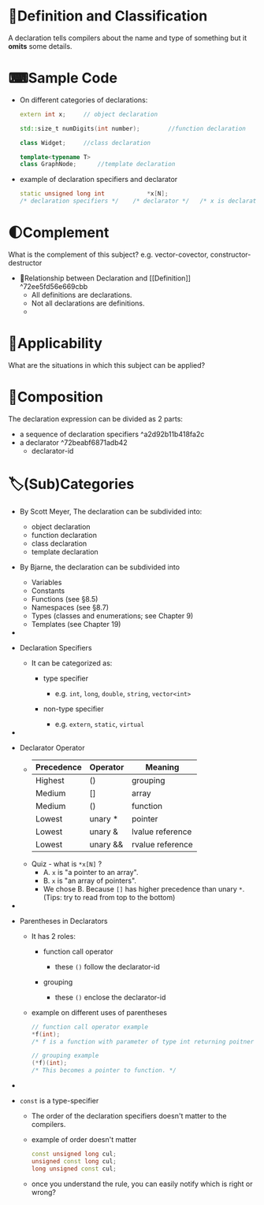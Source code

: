 # 📝Definition and Classification
A declaration tells compilers about the name and type of something but it **omits** some details.

# ⌨Sample Code
- On different categories of declarations:
  
  ``` c++
  extern int x;		// object declaration
  
  std::size_t numDigits(int number);		//function declaration
  
  class Widget;		//class declaration
  
  template<typename T>
  class GraphNode;		//template declaration
  ```
- example of declaration specifiers and declarator
  
  ``` c++
  static unsigned long int            *x[N];
  /* declaration specifiers */    /* declarator */   /* x is declarator-id */
  ```

# 🌓Complement
What is the complement of this subject? e.g. vector-covector, constructor-destructor
- 📌Relationship between Declaration and [[Definition]] ^72ee5fd56e669cbb
    - All definitions are declarations.
    - Not all declarations are definitions.
  -
  
# 🤳Applicability
 What are the situations in which this subject can be applied?

# 🧪Composition
The declaration expression can be divided as 2 parts:
- a sequence of declaration specifiers ^a2d92b11b418fa2c
- a declarator ^72beabf6871adb42
    - declarator-id
    
# 🏷(Sub)Categories
- By Scott Meyer, The declaration can be subdivided into:
    - object declaration
    - function declaration
    - class declaration
    - template declaration
    
- By Bjarne, the declaration can be subdivided into
    - Variables
    - Constants
    - Functions (see §8.5)
    - Namespaces (see §8.7)
    - Types (classes and enumerations; see Chapter 9)
    - Templates (see Chapter 19)
    
-

- Declaration Specifiers
    - It can be categorized as:
        - type specifier
            - e.g. `int`, `long`, `double`, `string`, `vector<int>`
            
        - non-type specifier
            - e.g. `extern`, `static`, `virtual`
            
-

- Declarator Operator
    - | Precedence | Operator | Meaning |
      | ---- | ---- | ---- |
      | Highest | () | grouping |
      | Medium | [] | array |
      | Medium | () | function |
      | Lowest | unary * | pointer |
      | Lowest | unary & | lvalue reference |
      | Lowest | unary && | rvalue reference |
    - Quiz - what is `*x[N]` ?
        - A. `x` is "a pointer to an array".
        - B. `x` is "an array of pointers".
        - We chose B. Because `[]` has higher precedence than unary `*`.  (Tips: try to read from top to the bottom)
        
-

- Parentheses in Declarators
    - It has 2 roles:
        - function call operator
            - these `()` follow the declarator-id
            
        - grouping
            - these `()` enclose the declarator-id
            
    - example on different uses of parentheses
      
      ``` c++
      // function call operator example
      *f(int);
      /* f is a function with parameter of type int returning poitner */
      
      // grouping example
      (*f)(int);
      /* This becomes a pointer to function. */
      ```
    
-

- `const` is a type-specifier
    - The order of the declaration specifiers doesn't matter to the compilers.
    - example of order doesn't matter
      
      ``` c++
      const unsigned long cul;
      unsigned const long cul;
      long unsigned const cul;
      ```
    - once you understand the rule, you can easily notify which is right or wrong?
    